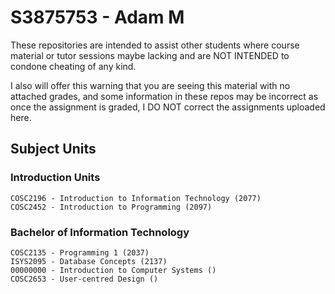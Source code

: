 # S3875753 - Adam M
These repositories are intended to assist other students where course material or tutor sessions maybe lacking and are NOT INTENDED to condone cheating of any kind.

I also will offer this warning that you are seeing this material with no attached grades, and some information in these repos may be incorrect as once the assignment is graded, I DO NOT correct the assignments uploaded here.
## Subject Units
### Introduction Units
```
COSC2196 - Introduction to Information Technology (2077)
COSC2452 - Introduction to Programming (2097)
```

### Bachelor of Information Technology
```
COSC2135 - Programming 1 (2037)
ISYS2095 - Database Concepts (2137)
00000000 - Introduction to Computer Systems ()
COSC2653 - User-centred Design ()
```
